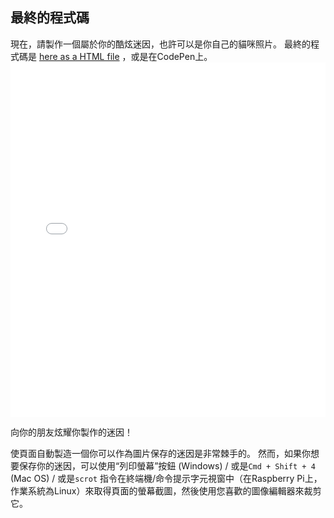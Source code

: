 ## 最終的程式碼

現在，請製作一個屬於你的酷炫迷因，也許可以是你自己的貓咪照片。 最終的程式碼是 [here as a HTML file](resources/index.html) ，或是在CodePen上。 <iframe height='567' scrolling='no' title='貓咪迷因製造機' src='//codepen.io/Translation_RPF/embed/oNxgEqP/?height=567&theme-id=0&default-tab=js,result&embed-version=2' frameborder='no' allowtransparency='true' allowfullscreen='true' style='width: 100%;' mark="crwd-mark">請參考 Laura Sach (<a href='https://codepen.io/rpflaura'>@rpflaura</a>) 在 <a href='https://codepen.io'>CodePen</a> 上製作的 Pen <a href='https://codepen.io/Translation_RPF/pen/oNxgEqP/'>Cat Meme Generator</a>。
</iframe>

向你的朋友炫耀你製作的迷因！

使頁面自動製造一個你可以作為圖片保存的迷因是非常棘手的。 然而，如果你想要保存你的迷因，可以使用“列印螢幕”按鈕 (Windows) / 或是`Cmd + Shift + 4` (Mac OS) / 或是`scrot` 指令在終端機/命令提示字元視窗中（在Raspberry Pi上，作業系統為Linux）來取得頁面的螢幕截圖，然後使用您喜歡的圖像編輯器來裁剪它。
